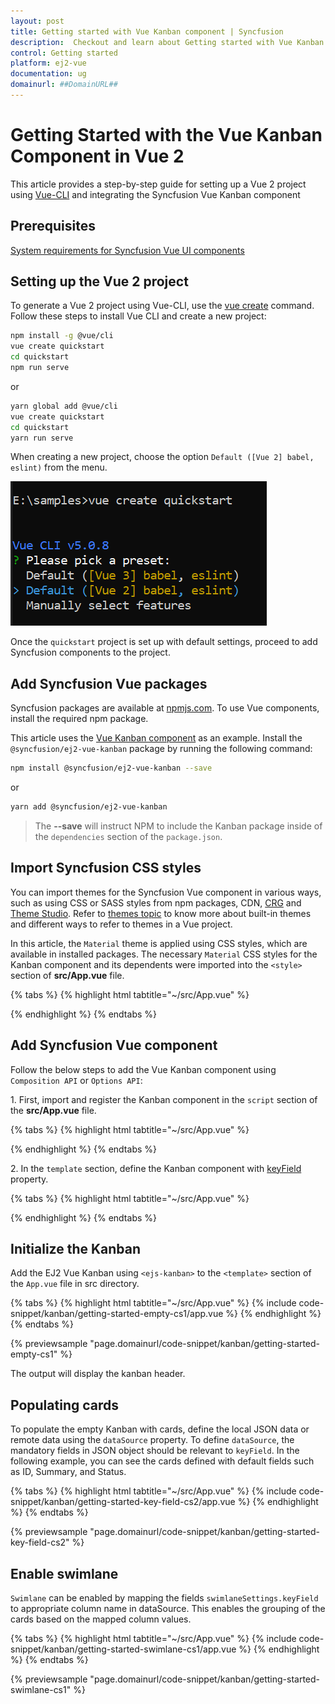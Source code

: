 ```yaml
---
layout: post
title: Getting started with Vue Kanban component | Syncfusion
description:  Checkout and learn about Getting started with Vue Kanban component of Syncfusion Essential JS 2 and more details.
control: Getting started 
platform: ej2-vue
documentation: ug
domainurl: ##DomainURL##
---
```


# Getting Started with the Vue Kanban Component in Vue 2

This article provides a step-by-step guide for setting up a Vue 2 project using [Vue-CLI](https://cli.vuejs.org/) and integrating the Syncfusion Vue Kanban component

## Prerequisites

[System requirements for Syncfusion Vue UI components](https://ej2.syncfusion.com/vue/documentation/system-requirements)

## Setting up the Vue 2 project

To generate a Vue 2 project using Vue-CLI, use the [vue create](https://cli.vuejs.org/#getting-started) command. Follow these steps to install Vue CLI and create a new project:

```bash
npm install -g @vue/cli
vue create quickstart
cd quickstart
npm run serve
```

or

```bash
yarn global add @vue/cli
vue create quickstart
cd quickstart
yarn run serve
```

When creating a new project, choose the option `Default ([Vue 2] babel, eslint)` from the menu.

![Vue 2 project](../appearance/images/vue2-terminal.png)

Once the `quickstart` project is set up with default settings, proceed to add Syncfusion components to the project.

## Add Syncfusion Vue packages

Syncfusion packages are available at [npmjs.com](https://www.npmjs.com/search?q=ej2-vue). To use Vue components, install the required npm package.

This article uses the [Vue Kanban component](https://www.syncfusion.com/vue-components/vue-kanban-board) as an example. Install the `@syncfusion/ej2-vue-kanban` package by running the following command:

```bash
npm install @syncfusion/ej2-vue-kanban --save
```
or

```bash
yarn add @syncfusion/ej2-vue-kanban
```

> The **--save** will instruct NPM to include the Kanban package inside of the `dependencies` section of the `package.json`.

## Import Syncfusion CSS styles

You can import themes for the Syncfusion Vue component in various ways, such as using CSS or SASS styles from npm packages, CDN, [CRG](https://crg.syncfusion.com/) and [Theme Studio](https://ej2.syncfusion.com/vue/documentation/appearance/theme-studio). Refer to [themes topic](https://ej2.syncfusion.com/vue/documentation/appearance/theme) to know more about built-in themes and different ways to refer to themes in a Vue project.

In this article, the `Material` theme is applied using CSS styles, which are available in installed packages. The necessary `Material` CSS styles for the Kanban component and its dependents were imported into the `<style>` section of **src/App.vue** file.

{% tabs %}
{% highlight html tabtitle="~/src/App.vue" %}

<style>
@import '../node_modules/@syncfusion/ej2-base/styles/material.css';
@import '../node_modules/@syncfusion/ej2-buttons/styles/material.css';
@import '../node_modules/@syncfusion/ej2-layouts/styles/material.css';
@import '../node_modules/@syncfusion/ej2-dropdowns/styles/material.css';
@import '../node_modules/@syncfusion/ej2-inputs/styles/material.css';
@import '../node_modules/@syncfusion/ej2-navigations/styles/material.css';
@import '../node_modules/@syncfusion/ej2-popups/styles/material.css';
@import '../node_modules/@syncfusion/ej2-vue-kanban/styles/material.css';
</style>

{% endhighlight %}
{% endtabs %}

## Add Syncfusion Vue component

Follow the below steps to add the Vue Kanban component using `Composition API` or `Options API`:

1\. First, import and register the Kanban component in the `script` section of the **src/App.vue** file.

{% tabs %}
{% highlight html tabtitle="~/src/App.vue" %}

<script>
  import { KanbanComponent, ColumnDirective, ColumnsDirective } from '@syncfusion/ej2-vue-kanban';
  export default {
    components: {
      'ejs-kanban': KanbanComponent,
      'e-column': ColumnDirective,
      'e-columns': ColumnsDirective
    }
   }
</script>

{% endhighlight %}
{% endtabs %}

2\. In the `template` section, define the Kanban component with [keyField](https://ej2.syncfusion.com/vue/documentation/api/kanban/#keyfield) property. 

{% tabs %}
{% highlight html tabtitle="~/src/App.vue" %}

<template>
  <div id='app'>
      <ejs-kanban id="kanban" keyField="Status">
          <e-columns>
            <e-column headerText="To Do" keyField="Open"></e-column>
            <e-column headerText="In Progress" keyField="InProgress"></e-column>
            <e-column headerText="Testing" keyField="Testing"></e-column>
            <e-column headerText="Done" keyField="Close"></e-column>
          </e-columns>
      </ejs-kanban>
  </div>
</template>

{% endhighlight %}
{% endtabs %}

## Initialize the Kanban

Add the EJ2 Vue Kanban using `<ejs-kanban>` to the `<template>` section of the `App.vue` file in src directory.

{% tabs %}
{% highlight html tabtitle="~/src/App.vue" %}
{% include code-snippet/kanban/getting-started-empty-cs1/app.vue %}
{% endhighlight %}
{% endtabs %}
        
{% previewsample "page.domainurl/code-snippet/kanban/getting-started-empty-cs1" %}

The output will display the kanban header.

## Populating cards

To populate the empty Kanban with cards, define the local JSON data or remote data using the `dataSource` property. To define `dataSource`, the mandatory fields in JSON object should be relevant to `keyField`. In the following example, you can see the cards defined with default fields such as ID, Summary, and Status.

{% tabs %}
{% highlight html tabtitle="~/src/App.vue" %}
{% include code-snippet/kanban/getting-started-key-field-cs2/app.vue %}
{% endhighlight %}
{% endtabs %}
        
{% previewsample "page.domainurl/code-snippet/kanban/getting-started-key-field-cs2" %}

## Enable swimlane

`Swimlane` can be enabled by mapping the fields `swimlaneSettings.keyField` to appropriate column name in dataSource. This enables the grouping of the cards based on the mapped column values.

{% tabs %}
{% highlight html tabtitle="~/src/App.vue" %}
{% include code-snippet/kanban/getting-started-swimlane-cs1/app.vue %}
{% endhighlight %}
{% endtabs %}
        
{% previewsample "page.domainurl/code-snippet/kanban/getting-started-swimlane-cs1" %}
